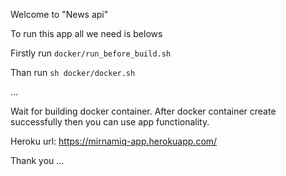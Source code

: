 Welcome to "News api"

To run this app all we need is belows

Firstly run `docker/run_before_build.sh`

Than run `sh docker/docker.sh`

...

Wait for building docker container. After docker container create successfully then you can use app functionality.

Heroku url: https://mirnamiq-app.herokuapp.com/

Thank you ...
